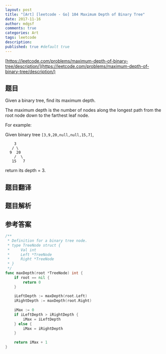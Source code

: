 ```yaml
---
layout: post
title: "[Art] [leetcode - Go] 104 Maximum Depth of Binary Tree"
date: 2017-11-16
author: mdgsf
comments: true
categories: Art
tags: leetcode
description:
published: true #default true
---
```


[https://leetcode.com/problems/maximum-depth-of-binary-tree/description/](https://leetcode.com/problems/maximum-depth-of-binary-tree/description/)

## 题目

Given a binary tree, find its maximum depth.

The maximum depth is the number of nodes along the longest path from the root node down to the farthest leaf node.

For example:

Given binary tree `[3,9,20,null,null,15,7]`,

```
    3
   / \
  9  20
    /  \
   15   7
```

return its depth = 3.

## 题目翻译

## 题目解析

## 参考答案

```go
/**
 * Definition for a binary tree node.
 * type TreeNode struct {
 *     Val int
 *     Left *TreeNode
 *     Right *TreeNode
 * }
 */
func maxDepth(root *TreeNode) int {
    if root == nil {
        return 0
    }
    
    iLeftDepth := maxDepth(root.Left)
    iRightDepth := maxDepth(root.Right)
    
    iMax := 0
    if iLeftDepth > iRightDepth {
        iMax = iLeftDepth
    } else {
        iMax = iRightDepth
    }
    
    return iMax + 1
}
```

